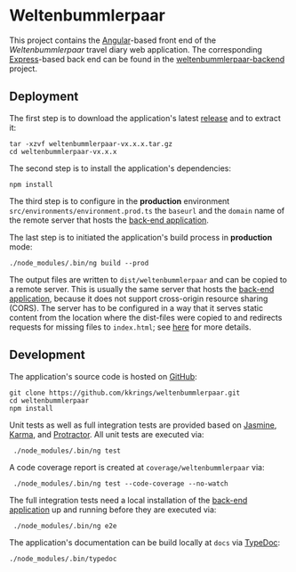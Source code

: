 # Weltenbummlerpaar

This project contains the [Angular][]-based front end of the
*Weltenbummlerpaar* travel diary web application. The corresponding
[Express][]-based back end can be found in the [weltenbummlerpaar-backend][]
project.

[Angular]: https://angular.io/
[Express]: https://expressjs.com/
[weltenbummlerpaar-backend]: https://github.com/kkrings/weltenbummlerpaar-backend/


## Deployment

The first step is to download the application's latest
[release](https://github.com/kkrings/weltenbummlerpaar/releases) and to extract
it:

    tar -xzvf weltenbummlerpaar-vx.x.x.tar.gz
    cd weltenbummlerpaar-vx.x.x

The second step is to install the application's dependencies:

    npm install

The third step is to configure in the **production** environment
`src/environments/environment.prod.ts` the `baseurl` and the `domain` name of
the remote server that hosts the [back-end
application][weltenbummlerpaar-backend].

The last step is to initiated the application's build process in **production**
mode:

    ./node_modules/.bin/ng build --prod

The output files are written to `dist/weltenbummlerpaar` and can be copied to a
remote server. This is usually the same server that hosts the [back-end
application][weltenbummlerpaar-backend], because it does not support
cross-origin resource sharing (CORS). The server has to be configured in a way
that it serves static content from the location where the dist-files were
copied to and redirects requests for missing files to `index.html`; see
[here](https://angular.io/guide/deployment) for more details.


## Development

The application's source code is hosted on [GitHub][weltenbummlerpaar]:

    git clone https://github.com/kkrings/weltenbummlerpaar.git
    cd weltenbummlerpaar
    npm install

[weltenbummlerpaar]: https://github.com/kkrings/weltenbummlerpaar/

Unit tests as well as full integration tests are provided based on [Jasmine][],
[Karma][], and [Protractor][]. All unit tests are executed via:

     ./node_modules/.bin/ng test

A code coverage report is created at `coverage/weltenbummlerpaar` via:

     ./node_modules/.bin/ng test --code-coverage --no-watch

The full integration tests need a local installation of the [back-end
application][weltenbummlerpaar-backend] up and running before they are executed
via:

     ./node_modules/.bin/ng e2e

[Jasmine]: https://jasmine.github.io/
[Karma]: http://karma-runner.github.io/
[Protractor]: https://www.protractortest.org/

The application's documentation can be build locally at `docs` via [TypeDoc][]:

    ./node_modules/.bin/typedoc

[TypeDoc]: https://typedoc.org/
